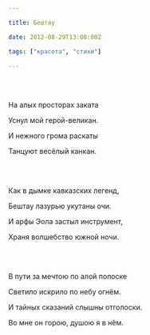 ```yaml
---

title: Бештау

date: 2012-08-29T13:08:00Z

tags: ["красота", "стихи"]

---
```


<br/><br/>

На алых просторах заката

Уснул мой герой-великан.

И нежного грома раскаты

Танцуют весёлый канкан.

<br/><br/>

Как в дымке кавказских легенд,

Бештау лазурью укутаны очи.

И арфы Эола застыл инструмент,

Храня волшебство южной ночи.

<br/><br/>

В пути за мечтою по алой полоске

Светило искрило по небу огнём.

И тайных сказаний слышны отголоски.

Во мне он горою, душою я в нём.

<br/><br/>



